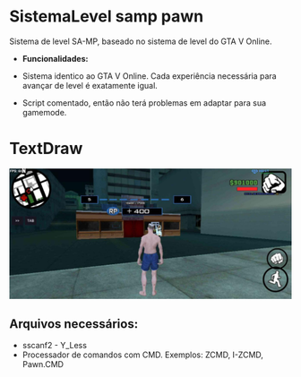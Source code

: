 # SistemaLevel samp pawn
 Sistema de level SA-MP, baseado no sistema de level do GTA V Online.

* **Funcionalidades:**
  
* Sistema identico ao GTA V Online. Cada experiência necessária para avançar de level é exatamente igual.
* Script comentado, então não terá problemas em adaptar para sua gamemode.

# TextDraw
  ![Alt text](https://github.com/TheBigdk/SistemaDeLevel-SAMP/blob/main/SistemaLevel.jpg)

## Arquivos necessários: 


* sscanf2 - Y_Less
* Processador de comandos com CMD. Exemplos: ZCMD, I-ZCMD, Pawn.CMD
